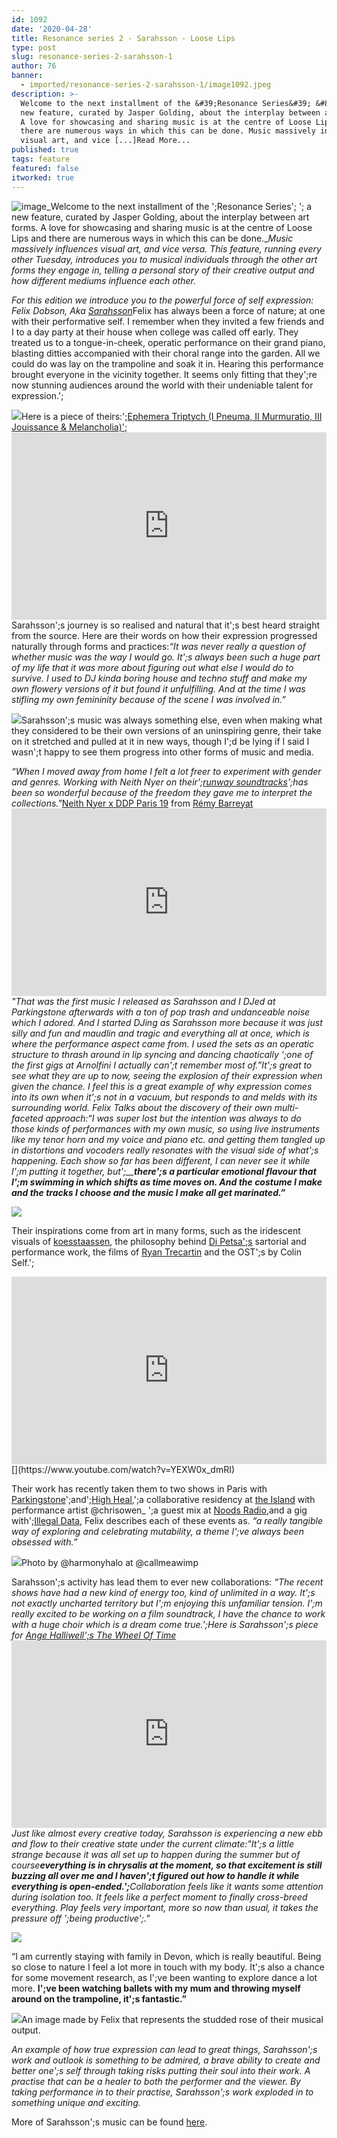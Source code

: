```yaml
---
id: 1092
date: '2020-04-28'
title: Resonance series 2 - Sarahsson - Loose Lips
type: post
slug: resonance-series-2-sarahsson-1
author: 76
banner:
  - imported/resonance-series-2-sarahsson-1/image1092.jpeg
description: >-
  Welcome to the next installment of the &#39;Resonance Series&#39; &#8211; a
  new feature, curated by Jasper Golding, about the interplay between art forms.
  A love for showcasing and sharing music is at the centre of Loose Lips and
  there are numerous ways in which this can be done. Music massively influences
  visual art, and vice [...]Read More...
published: true
tags: feature
featured: false
itworked: true
---
```

![image](../imported/resonance-series-2-sarahsson-1/image1092.jpeg)_Welcome to the next installment of the ';Resonance Series'; '; a new feature, curated by Jasper Golding, about the interplay between art forms. A love for showcasing and sharing music is at the centre of Loose Lips and there are numerous ways in which this can be done.__Music massively influences visual art, and vice versa. This feature, running every other Tuesday, introduces you to musical individuals through the other art forms they engage in, telling a personal story of their creative output and how different mediums influence each other._

_For this edition we introduce you to the powerful force of self expression: Felix Dobson, Aka [](https://soundcloud.com/sarahsson)_ [_Sarahsson_](https://soundcloud.com/sarahsson)Felix has always been a force of nature; at one with their performative self. I remember when they invited a few friends and I to a day party at their house when college was called off early. They treated us to a tongue-in-cheek, operatic performance on their grand piano, blasting ditties accompanied with their choral range into the garden. All we could do was lay on the trampoline and soak it in. Hearing this performance brought everyone in the vicinity together. It seems only fitting that they';re now stunning audiences around the world with their undeniable talent for expression.';

![](https://lh5.googleusercontent.com/GgAXv2JDCPA1-ltibze6zurb94WJteqEttT7ALHA6LBKfMECiKwcGX5Z_sXXcfJVpMPkLYL7MUent55zQ6KouOU6kevFoPKEcCF3KTs0vnkGgqcLtdLULLAswzWCIzMIZhsfiW3K)Here is a piece of theirs:';[Ephemera Triptych (I Pneuma, II Murmuratio, III Jouissance & Melancholia)';](https://highheal.bandcamp.com/track/sarahsson-ephemera-tryptich?fbclid=IwAR2mxXoBL4vlw9pk5-RVj-FTj-0gepv8n9t-Mu4sISA0VbSaxWlLtfGYPTk)<iframe width='100%' height='300' scrolling='no' frameborder='no' allow='autoplay' src='https://bandcamp.com/EmbeddedPlayer/album=3906001944/size=large/bgcol=333333/linkcol=0f91ff/tracklist=false/artwork=small/track=995666665/transparent=true/'></iframe>Sarahsson';s journey is so realised and natural that it';s best heard straight from the source. Here are their words on how their expression progressed naturally through forms and practices:_“It was never really a question of whether music was the way I would go. It';s always been such a huge part of my life that it was more about figuring out what else I would do to survive. I used to DJ kinda boring house and techno stuff and make my own flowery versions of it but found it unfulfilling. And at the time I was stifling my own femininity because of the scene I was involved in.”_

![](https://lh4.googleusercontent.com/H2-qFQ18NLhb5Of6cSZ_s6iK6PPVi0Pij4We0jWSNlRCwmY_CfZAPSXk4rR3evvKLEzw8_4S4LPYG4TonpiPRkcxaANbzjwDc_XgpPYmMLnyDQukK5BM5gSpaY9vcUhBDvLX-DcX)Sarahsson';s music was always something else, even when making what they considered to be their own versions of an uninspiring genre, their take on it stretched and pulled at it in new ways, though I';d be lying if I said I wasn';t happy to see them progress into other forms of music and media.  
  
_“When I moved away from home I felt a lot freer to experiment with gender and genres. Working with Neith Nyer on their';[](https://remybarreyat.com/neith-nyer-x-ddp-19-20/?fbclid=IwAR10jtAcftePcGiRwARVrwdeZKWwph6mQ3ru-k7f41m-kM509aFm2tMy1jY)[runway soundtracks](https://remybarreyat.com/neith-nyer-x-ddp-19-20/?fbclid=IwAR10jtAcftePcGiRwARVrwdeZKWwph6mQ3ru-k7f41m-kM509aFm2tMy1jY)';has been so wonderful because of the freedom they gave me to interpret the collections."_[Neith Nyer x DDP Paris 19](https://vimeo.com/320953840) from [Rémy Barreyat](https://vimeo.com/remybarreyat)<iframe width='100%' height='300' scrolling='no' frameborder='no' allow='autoplay' src='https://player.vimeo.com/video/320953840?color=f5f7fa&title=0&byline=0&portrait=0'></iframe>_"That was the first music I released as Sarahsson and I DJed at Parkingstone afterwards with a ton of pop trash and undanceable noise which I adored. And I started DJing as Sarahsson more because it was just silly and fun and maudlin and tragic and everything all at once, which is where the performance aspect came from. I used the sets as an operatic structure to thrash around in lip syncing and dancing chaotically ';one of the first gigs at Arnolfini I actually can';t remember most of.”_It';s great to see what they are up to now, seeing the explosion of their expression when given the chance. I feel this is a great example of why expression comes into its own when it';s not in a vacuum, but responds to and melds with its surrounding world. Felix Talks about the discovery of their own multi-faceted approach:_“I was super lost but the intention was always to do those kinds of performances with my own music, so using live instruments like my tenor horn and my voice and piano etc. and getting them tangled up in distortions and vocoders really resonates with the visual side of what';s happening. Each show so far has been different, I can never see it while I';m putting it together, but';__**there';s a particular emotional flavour that I';m swimming in which shifts as time moves on. And the costume I make and the tracks I choose and the music I make all get marinated.”**_

![](https://lh3.googleusercontent.com/QIjk_PPgMRcLLQ0hQjuXcJLmT1sEKpdpZwrV_UUPW4wN98eNOAtUvMihK5Omow4URinUbS2IokatvlK1tgHrAsmssv6SclMWCvQfJ7pode-h8lBkHN6bdH5iYNf2tBcejMYdcN6s)

Their inspirations come from art in many forms, such as the iridescent visuals of [](https://www.pattymorgan.net/koesstaassen)[koesstaassen](https://www.pattymorgan.net/koesstaassen), the philosophy behind [](https://londonfashionweek.co.uk/designers_profile.aspx?DesignerID=5663#RL?rl_playlist=playlist_digital&rl_id=0)[Di Petsa';s](https://londonfashionweek.co.uk/designers_profile.aspx?DesignerID=5663#RL?rl_playlist=playlist_digital&rl_id=0) sartorial and performance work, the films of [](https://vimeo.com/trecartin)[Ryan Trecartin](https://vimeo.com/trecartin) and the OST';s by Colin Self.';

<iframe width='100%' height='300' scrolling='no' frameborder='no' allow='autoplay' src='https://www.youtube.com/embed/YEXW0x_dmRI'></iframe>[](https://www.youtube.com/watch?v=YEXW0x_dmRI)

Their work has recently taken them to two shows in Paris with [Parkingstone](https://parkingstone93.bandcamp.com/album/dandelion1)';and';[](https://highheal.bandcamp.com/)[High Heal](https://highheal.bandcamp.com/),';a collaborative residency at [](https://theislandbristol.com/)[the Island](https://theislandbristol.com/) with performance artist @chrisowen\_ ';a guest mix at [](https://noodsradio.com/)[Noods Radio](https://noodsradio.com/),and a gig with';[](https://illegaldata.bandcamp.com/releases)[Illegal Data](https://illegaldata.bandcamp.com/releases), Felix describes each of these events as. _“a really tangible way of exploring and celebrating mutability, a theme I';ve always been obsessed with.”_

![](https://lh3.googleusercontent.com/AnJEoKdxU9Z02wdrc-P5iDxolWAqygCFLIPGZvB2xwd8tW0189j1pEoim6iw5cL0NCJJ_s49hRcZy12gY3iOy9Qo5Ywj048OZjYenCXPiX9YteTR-HkosqPE6tB1R8VTZNiYM5xC)Photo by @harmonyhalo at @callmeawimp

Sarahsson';s activity has lead them to ever new collaborations: _“The recent shows have had a new kind of energy too, kind of unlimited in a way. It';s not exactly uncharted territory but I';m enjoying this unfamiliar tension. I';m really excited to be working on a film soundtrack, I have the chance to work with a huge choir which is a dream come true.';_Here is Sarahsson';s piece for [Ange Halliwell';s The Wheel Of Time](http://highheal.bandcamp.com/album/ange-halliwell-the-wheel-of-time)<iframe width='100%' height='300' scrolling='no' frameborder='no' allow='autoplay' src='https://bandcamp.com/EmbeddedPlayer/album=1531083434/size=large/bgcol=333333/linkcol=0f91ff/tracklist=false/artwork=small/track=2313211966/transparent=true/'></iframe>Just like almost every creative today, Sarahsson is experiencing a new ebb and flow to their creative state under the current climate:_"It';s a little strange because it was all set up to happen during the summer but of course_**_everything is in chrysalis at the moment, so that excitement is still buzzing all over me and I haven';t figured out how to handle it while everything is open-ended.';_**_Collaboration feels like it wants some attention during isolation too. It feels like a perfect moment to finally cross-breed everything. Play feels very important, more so now than usual, it takes the pressure off ';being productive';."_

![](https://lh5.googleusercontent.com/yuJeFSEJ6efVoxa4sdt06OWgpfxrj6ns0sL5I9rwlfdNhomvX1xKWM2F8TQdMXDi11sLKBuHVfEaUrvAy7GHMKwlA2Ndx2szZ_6oFHRVFRjPXLpU5iNwfx-j_--R8rJfz2KwxKo8)

“I am currently staying with family in Devon, which is really beautiful. Being so close to nature I feel a lot more in touch with my body. It';s also a chance for some movement research, as I';ve been wanting to explore dance a lot more. **I';ve been watching ballets with my mum and throwing myself around on the trampoline, it';s fantastic.”**

![](https://lh5.googleusercontent.com/0naDzIvl7hzFfY0NzbB33RbG8CVNcWRMGZc8VTnhsQ4RhFdN0tPqhXKpZ7IMZ7lnvgrVxQsCBnP5uLt7i7qgoY_QVAd5XyFmI1JqPnY5XLSbib85B2Nv5Bg0zsSQoVUkkREfdDGD)An image made by Felix that represents the studded rose of their musical output.

_An example of how true expression can lead to great things, Sarahsson';s work and outlook is something to be admired, a brave ability to create and better one';s self through taking risks putting their soul into their work. A practise that can be a healer to both the performer and the viewer. By taking performance in to their practise, Sarahsson';s work exploded in to something unique and exciting._

More of Sarahsson';s music can be found [here](https://soundcloud.com/sarahsson ).